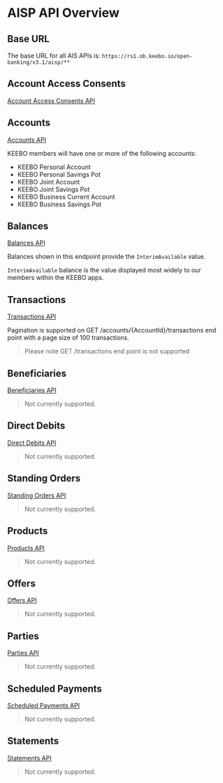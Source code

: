 # AISP API Overview

## Base URL
The base URL for all AIS APIs is: `https://rs1.ob.keebo.io/open-banking/v3.1/aisp/**`

## Account Access Consents
[Account Access Consents API](/perry/developer/documentation?resource=ukhub-keebo-portal&document=swagger/account-info-openapi.yaml#operations-tag-Account_Access)

## Accounts
[Accounts API](/perry/developer/documentation?resource=ukhub-keebo-portal&document=swagger/account-info-openapi.yaml#operations-tag-Accounts)

KEEBO members will have one or more of the following accounts:
- KEEBO Personal Account
- KEEBO Personal Savings Pot
- KEEBO Joint Account
- KEEBO Joint Savings Pot
- KEEBO Business Current Account
- KEEBO Business Savings Pot

## Balances
[Balances API](/perry/developer/documentation?resource=ukhub-keebo-portal&document=swagger/account-info-openapi.yaml#operations-tag-Balances)

Balances shown in this endpoint provide the `InterimAvailable` value.

`InterimAvailable` balance is the value displayed most widely to our members within the KEEBO apps.

## Transactions
[Transactions API](/perry/developer/documentation?resource=ukhub-keebo-portal&document=swagger/account-info-openapi.yaml#operations-tag-Transactions)

Pagination is supported on GET /accounts/{AccountId}/transactions end point with a page size of 100 transactions.

> Please note GET /transactions end point is not supported

## Beneficiaries
[Beneficiaries API](/perry/developer/documentation?resource=ukhub-keebo-portal&document=swagger/account-info-openapi.yaml#operations-tag-Beneficiaries)

> Not currently supported.

## Direct Debits
[Direct Debits API](/perry/developer/documentation?resource=ukhub-keebo-portal&document=swagger/account-info-openapi.yaml#operations-tag-Direct_Debits)

> Not currently supported.
## Standing Orders
[Standing Orders API](/perry/developer/documentation?resource=ukhub-keebo-portal&document=swagger/account-info-openapi.yaml#operations-tag-Standing_Orders)

> Not currently supported.
## Products
[Products API](/perry/developer/documentation?resource=ukhub-keebo-portal&document=swagger/account-info-openapi.yaml#operations-tag-Products)

> Not currently supported.

## Offers
[Offers API](/perry/developer/documentation?resource=ukhub-keebo-portal&document=swagger/account-info-openapi.yaml#operations-tag-Offers)

> Not currently supported.
## Parties
[Parties API](/perry/developer/documentation?resource=ukhub-keebo-portal&document=swagger/account-info-openapi.yaml#operations-tag-Parties)

> Not currently supported.
## Scheduled Payments
[Scheduled Payments API](/perry/developer/documentation?resource=ukhub-keebo-portal&document=swagger/account-info-openapi.yaml#operations-tag-Scheduled_Payments)

> Not currently supported.
## Statements
[Statements API](/perry/developer/documentation?resource=ukhub-keebo-portal&document=swagger/account-info-openapi.yaml#operations-tag-Statements)

> Not currently supported.